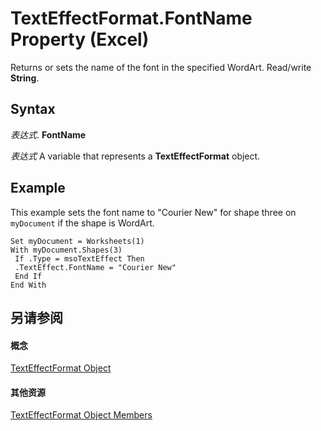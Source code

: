 
# TextEffectFormat.FontName Property (Excel)

Returns or sets the name of the font in the specified WordArt. Read/write  **String**.


## Syntax

 _表达式_. **FontName**

 _表达式_ A variable that represents a **TextEffectFormat** object.


## Example

This example sets the font name to "Courier New" for shape three on  `myDocument` if the shape is WordArt.


```
Set myDocument = Worksheets(1) 
With myDocument.Shapes(3) 
 If .Type = msoTextEffect Then 
 .TextEffect.FontName = "Courier New" 
 End If 
End With
```


## 另请参阅


#### 概念


[TextEffectFormat Object](7fe03721-6a45-569e-add4-fc8849c99535.md)
#### 其他资源


[TextEffectFormat Object Members](http://msdn.microsoft.com/library/10d920d6-b96f-7afa-8e27-c22ba0926146%28Office.15%29.aspx)